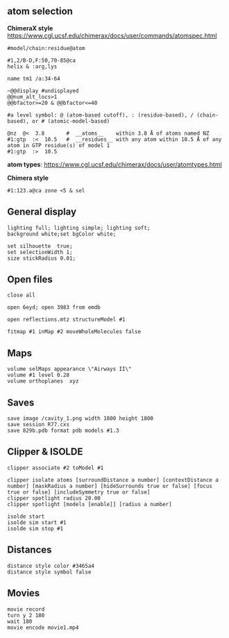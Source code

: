 ## atom selection
**ChimeraX style**
https://www.cgl.ucsf.edu/chimerax/docs/user/commands/atomspec.html

```
#model/chain:residue@atom

#1,2/B-D,F:50,70-85@ca
helix & :arg,lys

name tm1 /a:34-64

~@@display #undisplayed
@@num_alt_locs>1 
@@bfactor>=20 & @@bfactor<=40

#a level symbol: @ (atom-based cutoff), : (residue-based), / (chain-based), or # (atomic-model-based)

@nz  @<  3.8       #  __atoms__    within 3.8 Å of atoms named NZ
#1:gtp  :<  10.5   #  __residues__ with any atom within 10.5 Å of any atom in GTP residue(s) of model 1
#1:gtp  :>  10.5     
```
__atom types__:
https://www.cgl.ucsf.edu/chimerax/docs/user/atomtypes.html



**Chimera style**
```
#1:123.a@ca zone <5 & sel
```

## General display
```
lighting full; lighting simple; lighting soft;
background white;set bgColor white;

set silhouette  true;
set selectionWidth 1;
size stickRadius 0.01;
```

## Open files
```
close all

open 6eyd; open 3983 from emdb

open reflections.mtz structureModel #1

fitmap #1 inMap #2 moveWholeMolecules false
```

## Maps
```
volume selMaps appearance \"Airways II\"
volume #1 level 0.28
volume orthoplanes  xyz
```

## Saves
```
save image /cavity_1.png width 1800 height 1800
save session R77.cxs
save 829b.pdb format pdb models #1.3
```

## Clipper & ISOLDE
```
clipper associate #2 toModel #1

clipper isolate atoms [surroundDistance a number] [contextDistance a number] [maskRadius a number] [hideSurrounds true or false] [focus true or false] [includeSymmetry true or false]
clipper spotlight radius 20.00
clipper spotlight [models [enable]] [radius a number]

isolde start
isolde sim start #1
isolde sim stop #1
```

## Distances
```
distance style color #3465a4
distance style symbol false
```

## Movies
```
movie record
turn y 2 180
wait 180
movie encode movie1.mp4
```
